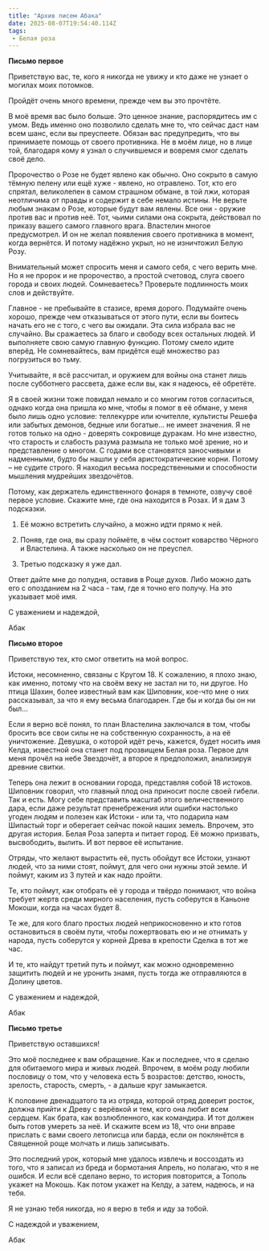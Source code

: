 ```yaml
---
title: "Архив писем Абака"
date: 2025-08-07T19:54:40.114Z
tags:
 - Белая роза
---
```



**Письмо первое**

Приветствую вас, те, кого я никогда не увижу и кто даже не узнает о
могилах моих потомков.

Пройдёт очень много времени, прежде чем вы это прочтёте.

В моё время вас было больше. Это ценное знание, распорядитесь им с умом.
Ведь именно оно позволило сделать мне то, что сейчас даст нам всем шанс,
если вы преуспеете. Обязан вас предупредить, что вы принимаете помощь от
своего противника. Не в моём лице, но в лице той, благодаря кому я узнал
о случившемся и вовремя смог сделать своё дело.

Пророчество о Розе не будет явлено как обычно. Оно сокрыто в самую
тёмную пелену или ещё хуже - явлено, но отравлено. Тот, кто его спрятал,
великолепен в самом страшном обмане, в той лжи, которая неотличима от
правды и содержит в себе немало истины. Не верьте любым знакам о Розе,
которые будут вам явлены. Все они - оружие против вас и против неё. Тот,
чьими силами она сокрыта, действовал по приказу вашего самого главного
врага. Властелин многое предусмотрел. И он не желал появления своего
противника в момент, когда вернётся. И потому надёжно укрыл, но не
изничтожил Белую Розу.

Внимательный может спросить меня и самого себя, с чего верить мне. Но я
не пророк и не пророчество, а простой счетовод, слуга своего города и
своих людей. Сомневаетесь? Проверьте подлинность моих слов и действуйте.

Главное - не пребывайте в стазисе, время дорого. Подумайте очень хорошо,
прежде чем отказываться от этого пути, если вы боитесь начать его не с
того, с чего вы ожидали. Эта сила избрала вас не случайно. Вы сражаетесь
за благо и свободу всех остальных людей. И выполняете свою самую главную
функцию. Потому смело идите вперёд. Не сомневайтесь, вам придётся ещё
множество раз погрузиться во тьму.

Учитывайте, я всё рассчитал, и оружием для войны она станет лишь после
субботнего рассвета, даже если вы, как я надеюсь, её обретёте.

Я в своей жизни тоже повидал немало и со многим готов согласиться,
однако когда она пришла ко мне, чтобы я помог в её обмане, у меня было
лишь одно условие: теллекурре или ючителле, культисты Решефа или забытых
демонов, бедные или богатые… не имеет значения. Я не готов только на
одно - доверять сокровище дуракам. Но мне известно, что старость и
слабость разума размыла не только моё зрение, но и представление о
многом. С годами все становятся заносчивыми и надменными, будто бы нашли
у себя аристократические корни. Потому – не судите строго. Я находил
весьма посредственными и способности мышления мудрейших звездочётов.

Потому, как держатель единственного фонаря в темноте, озвучу своё первое
условие. Скажите мне, где она находится в Розах. И я дам 3 подсказки.

1.  Её можно встретить случайно, а можно идти прямо к ней.

2.  Поняв, где она, вы сразу поймёте, в чём состоит коварство Чёрного и
 Властелина. А также насколько он не преуспел.

3.  Третью подсказку я уже дал.

Ответ дайте мне до полудня, оставив в Роще духов. Либо можно дать его с
опозданием на 2 часа - там, где я точно его получу. На это указывает моё
имя.

С уважением и надеждой,

Абак

**Письмо второе**

Приветствую тех, кто смог ответить на мой вопрос.

Истоки, несомненно, связаны с Кругом 18. К сожалению, я плохо знаю, как
именно, потому что на своём веку не застал ни то, ни другое. Но птица
Шахин, более известный вам как Шиповник, кое-что мне о них рассказывал,
за что я ему весьма благодарен. Где бы и когда бы он ни был…

Если я верно всё понял, то план Властелина заключался в том, чтобы
бросить все свои силы не на собственную сохранность, а на её
уничтожение. Девушка, о которой идёт речь, кажется, будет носить имя
Келда, известной она станет под прозвищем Белая роза. Первое для меня
прочёл на небе Звездочёт, а второе я предположил, анализируя древние
свитки.

Теперь она лежит в основании города, представляя собой 18 истоков.
Шиповник говорил, что главный плод она приносит после своей гибели. Так
и есть. Могу себе представить масштаб этого величественного дара, если
даже результат пренебрежения или ошибки настолько угоден людям и полезен
как Истоки - или та, что подарила нам Шипастый торг и оберегает сейчас
покой наших земель. Впрочем, это другая история. Белая Роза заперта и
питает город. Её можно призвать, высвободить, вылить. И вот первое её
испытание.

Отряды, что желают вырастить её, пусть обойдут все Истоки, узнают людей,
что за ними стоят, поймут, для чего они нужны этой земле. И поймут,
каким из 3 путей и как надо пройти.

Те, кто поймут, как отобрать её у города и твёрдо понимают, что война
требует жертв среди мирного населения, пусть соберутся в Каньоне Мокоши,
когда на часах будет 8.

Те же, для кого благо простых людей неприкосновенно и кто готов
остановиться в своём пути, чтобы пожертвовать ею и не отнимать у народа,
пусть соберутся у корней Древа в крепости Сделка в тот же час.

И те, кто найдут третий путь и поймут, как можно одновременно защитить
людей и не уронить знамя, пусть тогда же отправляются в Долину цветов.

С уважением и надеждой,

Абак

**Письмо третье**

Приветствую оставшихся!

Это моё последнее к вам обращение. Как и последнее, что я сделаю для
обитаемого мира и живых людей. Впрочем, в моём роду любили пословицу о
том, что у человека есть 5 возрастов: детство, юность, зрелость,
старость, смерть, - а дальше круг замыкается.

К половине двенадцатого та из отряда, которой отряд доверит росток,
должна прийти к Древу с верёвкой и тем, кого она любит всем сердцем. Как
брата, как возлюбленного, как командира. И тот должен быть готов умереть
за неё. И скажите всем из 18, что они вправе прислать с вами своего
летописца или барда, если он поклянётся в Священной роще молчать и лишь
записывать.

Это последний урок, который мне удалось извлечь и воссоздать из того,
что я записал из бреда и бормотания Апрель, но полагаю, что я не ошибся.
И если всё сделано верно, то история повторится, а Тополь укажет на
Мокошь. Как потом укажет на Келду, а затем, надеюсь, и на тебя.

Я не узнаю тебя никогда, но я верю в тебя и иду за тобой.

С надеждой и уважением,

Абак

